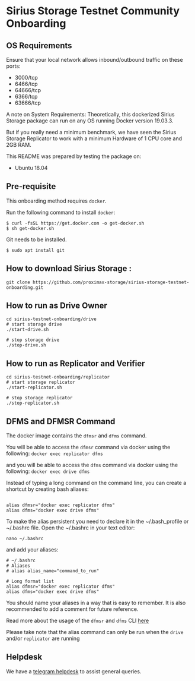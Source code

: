 # Sirius Storage Testnet Community Onboarding

## OS Requirements
Ensure that your local network allows inbound/outbound traffic on these ports:
- 3000/tcp
- 6466/tcp
- 64666/tcp
- 6366/tcp
- 63666/tcp

A note on System Requirements:
Theoretically, this dockerized Sirius Storage package can run on any OS running Docker version 19.03.3.

But if you really need a minimum benchmark, we have seen the Sirius Storage Replicator to work with a minimum Hardware of 1 CPU core and 2GB RAM.

This README was prepared by testing the package on:
- Ubuntu 18.04


## Pre-requisite
This onboarding method requires `docker`.  

Run the following command to install `docker`:
```
$ curl -fsSL https://get.docker.com -o get-docker.sh
$ sh get-docker.sh
```

Git needs to be installed.
```
$ sudo apt install git
```


## How to download Sirius Storage :

```
git clone https://github.com/proximax-storage/sirius-storage-testnet-onboarding.git
```

## How to run as Drive Owner 


```
cd sirius-testnet-onboarding/drive
# start storage drive
./start-drive.sh

# stop storage drive
./stop-drive.sh
```

## How to run as Replicator and Verifier 

```
cd sirius-testnet-onboarding/replicator
# start storage replicator
./start-replicator.sh

# stop storage replicator
./stop-replicator.sh
```

## DFMS and DFMSR Command
The docker image contains the `dfmsr` and `dfms` command. 

You will be able to access the `dfmsr` command via docker using the following:
`docker exec replicator dfms` 

and you will be able to access the `dfms` command via docker using the following:
`docker exec drive dfms` 

Instead of typing a long command on the command line, you can create a shortcut by creating bash aliases:
```

alias dfmsr="docker exec replicator dfms"
alias dfms="docker exec drive dfms"
```

To make the alias persistent you need to declare it in the ~/.bash_profile or ~/.bashrc file. Open the ~/.bashrc in your text editor:
```
nano ~/.bashrc
```
and add your aliases:

```
# ~/.bashrc
# Aliases
# alias alias_name="command_to_run"

# Long format list
alias dfmsr="docker exec replicator dfms"
alias dfms="docker exec drive dfms"
```

You should name your aliases in a way that is easy to remember. It is also recommended to add a comment for future reference.

Read more about the usage of the `dfmsr` and `dfms` CLI [here](https://storagedocs.xpxsirius.io/)

Please take note that the alias command can only be run when the `drive` and/or `replicator` are running


## Helpdesk
We have a [telegram helpdesk](https://t.me/proximaxhelpdesk) to assist general queries.
